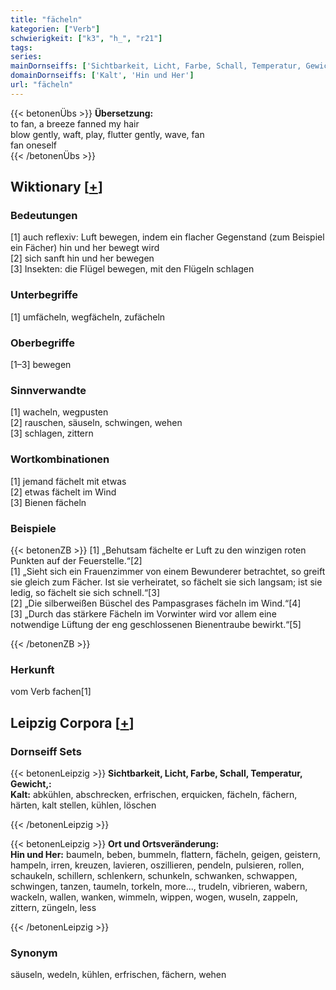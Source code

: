 ```yaml
---
title: "fächeln"
kategorien: ["Verb"]
schwierigkeit: ["k3", "h_", "r21"]
tags:
series:
mainDornseiffs: ['Sichtbarkeit, Licht, Farbe, Schall, Temperatur, Gewicht,', 'Ort und Ortsveränderung']
domainDornseiffs: ['Kalt', 'Hin und Her']
url: "fächeln"
---
```


{{< betonenÜbs >}}
**Übersetzung:**  
to fan, a breeze fanned my hair  
blow gently, waft, play, flutter gently, wave, fan  
fan oneself  
{{< /betonenÜbs >}}

## Wiktionary [[+](https://de.wiktionary.org/wiki/fächeln)]

### Bedeutungen
[1] auch reflexiv: Luft bewegen, indem ein flacher Gegenstand (zum Beispiel ein Fächer) hin und her bewegt wird  
[2] sich sanft hin und her bewegen  
[3] Insekten: die Flügel bewegen, mit den Flügeln schlagen  

### Unterbegriffe
[1] umfächeln, wegfächeln, zufächeln  

### Oberbegriffe
[1–3] bewegen  

### Sinnverwandte
[1] wacheln, wegpusten  
[2] rauschen, säuseln, schwingen, wehen  
[3] schlagen, zittern  

### Wortkombinationen
[1] jemand fächelt mit etwas  
[2] etwas fächelt im Wind  
[3] Bienen fächeln  

### Beispiele
{{< betonenZB >}}
[1] „Behutsam fächelte er Luft zu den winzigen roten Punkten auf der Feuerstelle.“[2]  
[1] „Sieht sich ein Frauenzimmer von einem Bewunderer betrachtet, so greift sie gleich zum Fächer. Ist sie verheiratet, so fächelt sie sich langsam; ist sie ledig, so fächelt sie sich schnell.“[3]  
[2] „Die silberweißen Büschel des Pampasgrases fächeln im Wind.“[4]  
[3] „Durch das stärkere Fächeln im Vorwinter wird vor allem eine notwendige Lüftung der eng geschlossenen Bienentraube bewirkt.“[5]  

{{< /betonenZB >}}
### Herkunft
vom Verb fachen[1]  


## Leipzig Corpora [[+](https://corpora.uni-leipzig.de/en/res?word=fächeln&corpusId=deu_newscrawl-public_2018)]

### Dornseiff Sets
{{< betonenLeipzig >}}
**Sichtbarkeit, Licht, Farbe, Schall, Temperatur, Gewicht,:**  
**Kalt:** abkühlen, abschrecken, erfrischen, erquicken, fächeln, fächern, härten, kalt stellen, kühlen, löschen  

{{< /betonenLeipzig >}}


{{< betonenLeipzig >}}
**Ort und Ortsveränderung:**  
**Hin und Her:** baumeln, beben, bummeln, flattern, fächeln, geigen, geistern, hampeln, irren, kreuzen, lavieren, oszillieren, pendeln, pulsieren, rollen, schaukeln, schillern, schlenkern, schunkeln, schwanken, schwappen, schwingen, tanzen, taumeln, torkeln, more..., trudeln, vibrieren, wabern, wackeln, wallen, wanken, wimmeln, wippen, wogen, wuseln, zappeln, zittern, züngeln, less  

{{< /betonenLeipzig >}}

### Synonym
säuseln, wedeln, kühlen, erfrischen, fächern, wehen

